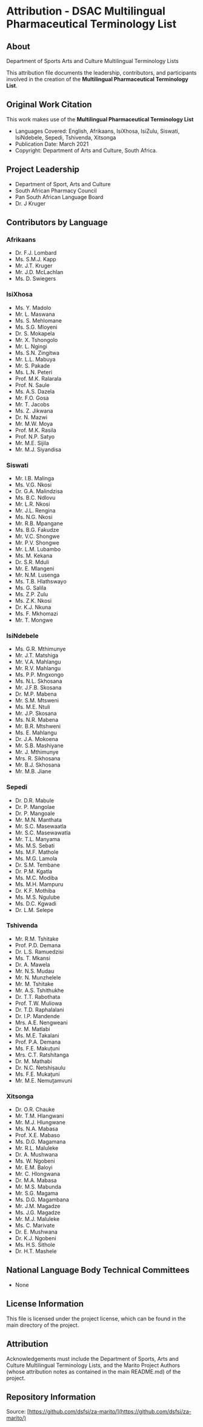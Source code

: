# Attribution - DSAC Multilingual Pharmaceutical Terminology List

## About
Department of Sports Arts and Culture Multilingual Terminology Lists  

This attribution file documents the leadership, contributors, and participants involved in the creation of the **Multilingual Pharmaceutical Terminology List**.

## Original Work Citation
This work makes use of the **Multilingual Pharmaceutical Terminology List**  

- Languages Covered: English, Afrikaans, IsiXhosa, IsiZulu, Siswati, IsiNdebele, Sepedi, Tshivenda, Xitsonga
- Publication Date: March 2021 
- Copyright: Department of Arts and Culture, South Africa.

## Project Leadership
- Department of Sport, Arts and Culture
- South African Pharmacy Council
- Pan South African Language Board
- Dr. J Kruger

## Contributors by Language

### Afrikaans
- Dr. F.J. Lombard
- Ms. S.M.J. Kapp
- Mr. J.T. Kruger
- Mr. J.D. McLachlan
- Ms. D. Swiegers

### IsiXhosa
- Ms. Y. Madolo  
- Mr. L. Maswana  
- Ms. S. Mehlomane  
- Ms. S.G. Mloyeni  
- Dr. S. Mokapela  
- Mr. X. Tshongolo  
- Mr. L. Ngingi 
- Ms. S.N. Zingitwa  
- Mr. L.L. Mabuya  
- Mr. S. Pakade  
- Ms. L.N. Peteri  
- Prof. M.K. Ralarala  
- Prof. N. Saule
- Ms. A.S. Dazela  
- Mr. F.O. Gosa  
- Mr. T. Jacobs  
- Ms. Z. Jikwana  
- Dr. N. Mazwi  
- Mr. M.W. Moya  
- Prof. M.K. Rasila  
- Prof. N.P. Satyo  
- Mr. M.E. Sijila  
- Mr. M.J. Siyandisa  

### Siswati
- Mr. I.B. Malinga  
- Ms. V.G. Nkosi  
- Dr. G.A. Malindzisa  
- Ms. B.C. Ndlovu  
- Mr. L.R. Nkosi  
- Mr. J.L. Rengina  
- Ms. N.G. Nkosi  
- Mr. R.B. Mpangane  
- Ms. B.G. Fakudze  
- Mr. V.C. Shongwe
- Mr. P.V. Shongwe  
- Mr. L.M. Lubambo  
- Ms. M. Kekana  
- Dr. S.R. Mduli  
- Mr. E. Mlangeni  
- Mr. N.M. Lusenga  
- Ms. T.B. Hlathswayo  
- Ms. G. Salila  
- Ms. Z.P. Zulu  
- Ms. Z.K. Nkosi  
- Dr. K.J. Nkuna  
- Ms. F. Mkhomazi  
- Mr. T. Mongwe  

### IsiNdebele
- Ms. G.R. Mthimunye  
- Mr. J.T. Matshiga  
- Mr. V.A. Mahlangu  
- Mr. R.V. Mahlangu  
- Ms. P.P. Mngxongo  
- Ms. N.L. Skhosana  
- Mr. J.F.B. Skosana  
- Dr. M.P. Mabena  
- Mr. S.M. Mtsweni  
- Ms. M.E. Ntuli  
- Mr. J.P. Skosana  
- Ms. N.R. Mabena  
- Mr. B.R. Mtshweni  
- Ms. E. Mahlangu  
- Dr. J.A. Mokoena  
- Mr. S.B. Mashiyane  
- Mr. J. Mthimunye  
- Mrs. R. Sikhosana  
- Mr. B.J. Skhosana  
- Mr. M.B. Jiane  

### Sepedi
- Dr. D.R. Mabule  
- Dr. P. Mangolae  
- Dr. P. Mangoale  
- Mr. M.N. Manthata  
- Mr. S.C. Masewaatla  
- Mr. S.C. Masewawatla  
- Mr. T.L. Manyama  
- Ms. M.S. Sebati  
- Ms. M.F. Mathole  
- Ms. M.G. Lamola  
- Dr. S.M. Tembane  
- Dr. P.M. Kgatla  
- Ms. M.C. Modiba  
- Ms. M.H. Mampuru  
- Dr. K.F. Mothiba  
- Ms. M.S. Ngulube  
- Ms. D.C. Kgwadi  
- Dr. L.M. Selepe  

### Tshivenda
- Mr. R.M. Tshitake  
- Prof. P.D. Demana  
- Dr. L.S. Ramuedzisi  
- Ms. T. Mkansi  
- Dr. A. Mawela  
- Mr. N.S. Mudau  
- Mr. N. Munzhelele  
- Mr. M. Tshitake  
- Mr. A.S. Tshithukhe  
- Dr. T.T. Rabothata  
- Prof. T.W. Muliowa  
- Dr. T.D. Raphalalani  
- Dr. I.P. Mandende  
- Mrs. A.E. Nengweani  
- Dr. M. Matlabi  
- Ms. M.E. Takalani  
- Prof. P.A. Demana  
- Ms. F.E. Makuṭuni  
- Mrs. C.T. Ratshítanga  
- Dr. M. Mathabi  
- Dr. N.C. Ṅetshiṣaulu  
- Ms. F.E. Mukaṱuni  
- Mr. M.E. Nemuṱamvuni

### Xitsonga
- Dr. O.R. Chauke  
- Mr. T.M. Hlangwani  
- Mr. M.J. Hlungwane  
- Ms. N.A. Mabasa  
- Prof. X.E. Mabaso  
- Ms. D.G. Magamana  
- Mr. R.L. Maluleke  
- Dr. A. Mushwana  
- Ms. W. Ngobeni  
- Mr. E.M. Baloyi  
- Mr. C. Hlongwana  
- Dr. M.A. Mabasa  
- Mr. M.S. Mabunda  
- Mr. S.G. Magama  
- Ms. D.G. Magambana  
- Mr. J.M. Magadze  
- Ms. J.G. Magadze  
- Mr. M.J. Maluleke  
- Ms. C. Marivate  
- Dr. E. Mushwana  
- Dr. K.J. Ngobeni  
- Ms. H.S. Sithole  
- Dr. H.T. Mashele  

## National Language Body Technical Committees
- None

## License Information
This file is licensed under the project license, which can be found in the main directory of the project.

## Attribution
Acknowledgements must include the Department of Sports, Arts and Culture Multilingual Terminology Lists, and the Marito Project Authors (whose attribution notes as contained in the main README.md) of the project.

## Repository Information
Source: [https://github.com/dsfsi/za-marito/](https://github.com/dsfsi/za-marito/)
